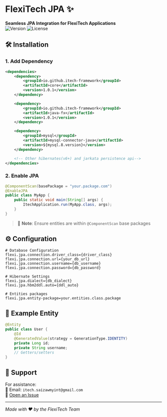# FlexiTech JPA ✨

**Seamless JPA Integration for FlexiTech Applications**  
![Version](https://img.shields.io/badge/version-1.0.0-green) ![License](https://img.shields.io/badge/license-MIT-blue)

## 🛠 Installation

### 1. Add Dependency
```xml
<dependencies>
    <dependency>
        <groupId>io.github.itech-framework</groupId>
        <artifactId>core</artifactId>
        <version>1.0.1</version>
    </dependency>

    <dependency>
        <groupId>io.github.itech-framework</groupId>
        <artifactId>java-fx</artifactId>
        <version>1.0.1</version>
    </dependency>

    <dependency>
        <groupId>mysql</groupId>
        <artifactId>mysql-connector-java</artifactId>
        <version>${mysql.8.version}</version>
    </dependency>

    <!-- Other hibernates(v6+) and jarkata persistence api-->
</dependencies>
```

### 2. Enable JPA
```java
@ComponentScan(basePackage = "your.package.com")
@EnableJPA
public class MyApp {
    public static void main(String[] args) {
        ItechApplication.run(MyApp.class, args);
    }
}
```

> 📌 **Note**: Ensure entities are within `@ComponentScan` base packages

## ⚙ Configuration
```properties
# Database Configuration
flexi.jpa.connection.driver_class={driver_class}
flexi.jpa.connection.url={your_db_url}
flexi.jpa.connection.username={db_username}
flexi.jpa.connection.password={db_password}

# Hibernate Settings
flexi.jpa.dialect={db_dialect}
flexi.jpa.hbm2ddl.auto={ddl_auto}

# Entities packages
flexi.jpa.entity-package=your.entities.class.package
```

## 🧩 Example Entity
```java
@Entity
public class User {
    @Id
    @GeneratedValue(strategy = GenerationType.IDENTITY)
    private Long id;
    private String username;
    // Getters/setters
}
```

## 🤝 Support
For assistance:  
📧 Email: `itech.saizawmyint@gmail.com`  
📑 [Open an Issue](https://github.com/itech-framework/jpa/issues)

---

*Made with ❤️ by the FlexiTech Team*
